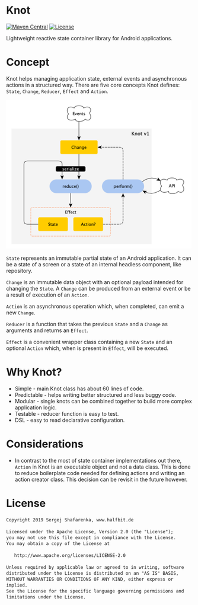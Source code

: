 # Knot

[![Maven Central](http://img.shields.io/maven-central/v/de.halfbit/knot.svg)](http://search.maven.org/#search%7Cga%7C1%7Cg%3A%22de.halfbit%22%20a%3A%22knot%22)
[![License](https://img.shields.io/badge/License-Apache%202.0-blue.svg)](http://www.apache.org/licenses/LICENSE-2.0)

Lightweight reactive state container library for Android applications.

# Concept

Knot helps managing application state, external events and asynchronous actions in a structured way. There are five core concepts Knot defines: `State`, `Change`, `Reducer`, `Effect` and `Action`.

<img src="docs/diagrams/flowchart.png" width="500" />

`State` represents an immutable partial state of an Android application. It can be a state of a screen or a state of an internal headless component, like repository.

`Change` is an immutable data object with an optional payload intended for changing the `State`. A `Change` can be produced from an external event or be a result of execution of an `Action`.

`Action` is an asynchronous operation which, when completed, can emit a new `Change`.

`Reducer` is a function that takes the previous `State` and a `Change` as arguments and returns an `Effect`. 

`Effect` is a convenient wrapper class containing a new `State` and an optional `Action` which, when is present in `Effect`, will be executed.

# Why Knot?

* Simple - main Knot class has about 60 lines of code.
* Predictable - helps writing better structured and less buggy code.
* Modular - single knots can be combined together to build more complex application logic.
* Testable - reducer function is easy to test. 
* DSL - easy to read declarative configuration.

# Considerations

* In contrast to the most of state container implementations out there, `Action` in Knot is an executable object and not a data class. This is done to reduce boilerplate code needed for defining actions and writing an action creator class. This decision can be revisit in the future however.

# License
```
Copyright 2019 Sergej Shafarenka, www.halfbit.de

Licensed under the Apache License, Version 2.0 (the "License");
you may not use this file except in compliance with the License.
You may obtain a copy of the License at

   http://www.apache.org/licenses/LICENSE-2.0

Unless required by applicable law or agreed to in writing, software
distributed under the License is distributed on an "AS IS" BASIS,
WITHOUT WARRANTIES OR CONDITIONS OF ANY KIND, either express or implied.
See the License for the specific language governing permissions and
limitations under the License.
```
